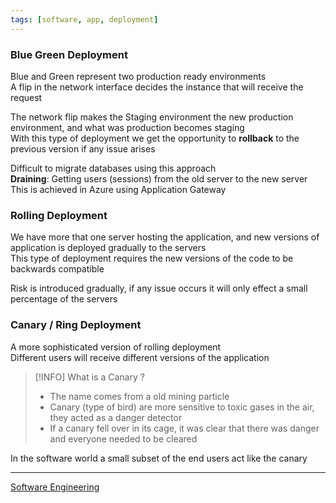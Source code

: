 ```yaml
---
tags: [software, app, deployment]
---
```


### Blue Green Deployment

Blue and Green represent two production ready environments  
A flip in the network interface decides the instance that will receive the request    

The network flip makes the Staging environment the new production environment, and what was production becomes staging  
With this type of deployment we get the opportunity to **rollback** to the previous version if any issue arises  

Difficult to migrate databases using this approach  
**Draining**: Getting users (sessions) from the old server to the new server  
This is achieved in Azure using Application Gateway

### Rolling Deployment

We have more that one server hosting the application, and new versions of application is deployed gradually to the servers  
This type of deployment requires the new versions of the code to be backwards compatible

Risk is introduced gradually, if any issue occurs it will only effect a small percentage of the servers  

### Canary / Ring Deployment

A more sophisticated version of rolling deployment  
Different users will receive different versions of the application  

> [!INFO] What is a Canary ?
> - The name comes from a old mining particle  
> - Canary (type of bird) are more sensitive to toxic gases in the air, they acted as a danger detector  
> - If a canary fell over in its cage, it was clear that there was danger and everyone needed to be cleared  

In the software world a small subset of the end users act like the canary

---

[Software Engineering](../Software%20Engineering.md)
